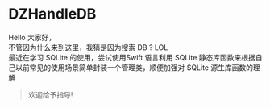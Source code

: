 # DZHandleDB
Hello 大家好，<br>
不管因为什么来到这里，我猜是因为搜索 DB ? LOL<br>
最近在学习 SQLite 的使用，尝试使用Swift 语言利用 SQLite 静态库函数来根据自己以前常见的使用场景简单封装一个管理类，顺便加强对 SQLite 源生库函数的理解

>欢迎给予指导!
